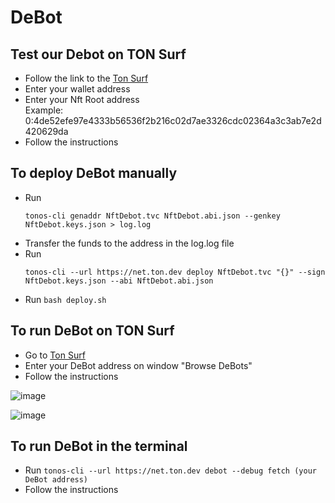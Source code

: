 # DeBot
 
## Test our Debot on TON Surf
<ul dir="auto">
<li>Follow the link to the <a href = "https://web.ton.surf/debot?address=0%3Ab8716bbb76f8e328164949e13695637879331e4d499127d8c2adf74bbfcbcd91&net=devnet&restart=true">Ton Surf </a></li>
<li>Enter your wallet address</li>
<li>Enter your Nft Root address</li>
Example: 0:4de52efe97e4333b56536f2b216c02d7ae3326cdc02364a3c3ab7e2d420629da
 <li>Follow the instructions</li>
</ul>

## To deploy DeBot manually
<ul dir="auto"> 
  <li>Run <p><code>tonos-cli genaddr NftDebot.tvc NftDebot.abi.json --genkey NftDebot.keys.json > log.log</code></p></li>
  <li>Transfer the funds to the address in the log.log file</li>
  <li>Run <p><code>tonos-cli --url https://net.ton.dev deploy NftDebot.tvc "{}" --sign NftDebot.keys.json --abi NftDebot.abi.json</code></p></li>
  <li>Run <code>bash deploy.sh</code></li>
  </ul>
  
## To run DeBot on TON Surf
<ul dir="auto">
  <li>Go to <a href = "https://web.ton.surf">Ton Surf</a></li>
  <li>Enter your DeBot address on window "Browse DeBots"</li>
 <li>Follow the instructions</li>
 </ul>

![image](https://user-images.githubusercontent.com/92379796/145450852-51c343b7-b4ff-405c-b701-406ada04c52e.png)

![image](https://user-images.githubusercontent.com/92379796/145451937-72f46b4f-a42d-4670-a272-36eb2ae9e91c.png)


## To run DeBot in the terminal
<ul dir="auto">
<li>Run <code>tonos-cli --url https://net.ton.dev debot --debug fetch (your DeBot address)</code></li>
 <li>Follow the instructions</li>
</ul>
